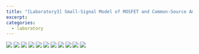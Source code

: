 ```yaml
---
title: "[Laboratory3] Small-Signal Model of MOSFET and Common-Source Amplifier"
excerpt:
categories:
  - laboratory
---
```

![](../../../img/laboratory/ecdl3-unit10-mosfet(2:4)-pre-01.png)
![](../../../img/laboratory/ecdl3-unit10-mosfet(2:4)-pre-02.png)
![](../../../img/laboratory/ecdl3-unit10-mosfet(2:4)-pre-03.png)
![](../../../img/laboratory/ecdl3-unit10-mosfet(2:4)-pre-04.png)
![](../../../img/laboratory/ecdl3-unit10-mosfet(2:4)-pre-05.png)
![](../../../img/laboratory/ecdl3-unit10-mosfet(2:4)-pre-06.png)
![](../../../img/laboratory/ecdl3-unit10-mosfet(2:4)-pre-07.png)
![](../../../img/laboratory/ecdl3-unit10-mosfet(2:4)-pre-08.png)
![](../../../img/laboratory/ecdl3-unit10-mosfet(2:4)-pre-09.png)
![](../../../img/laboratory/ecdl3-unit10-mosfet(2:4)-pre-10.png)
![](../../../img/laboratory/ecdl3-unit10-mosfet(2:4)-pre-11.png)
